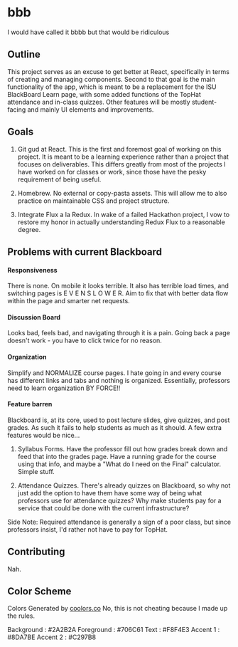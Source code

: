 # bbb
I would have called it bbbb but that would be ridiculous 

## Outline

This project serves as an excuse to get better at React, specifically 
in terms of creating and managing components. Second to that goal is
the main functionality of the app, which is meant to be a replacement
for the ISU BlackBoard Learn page, with some added functions of the
TopHat attendance and in-class quizzes. Other features will be mostly 
student-facing and mainly UI elements and improvements.

## Goals

1. Git gud at React. This is the first and foremost goal of working on 
this project. It is meant to be a learning experience rather than a 
project that focuses on deliverables. This differs greatly from most 
of the projects I have worked on for classes or work, since those have 
the pesky requirement of being useful.

2. Homebrew. No external or copy-pasta assets. This will allow me to 
also practice on maintainable CSS and project structure.

3. Integrate Flux a la Redux. In wake of a failed Hackathon project, I 
vow to restore my honor in actually understanding Redux Flux to a 
reasonable degree.

## Problems with current Blackboard

#### Responsiveness
There is none. On mobile it looks terrible. It also has terrible load 
times, and switching pages is E V E N  S  L  O  W  E  R. Aim to fix 
that with better data flow within the page and smarter net requests.

#### Discussion Board
Looks bad, feels bad, and navigating through it is a pain. Going back 
a page doesn't work - you have to click twice for no reason.

#### Organization
Simplify and NORMALIZE course pages. I hate going in and every course 
has different links and tabs and nothing is organized. Essentially, 
professors need to learn organization BY FORCE!!

#### Feature barren
Blackboard is, at its core, used to post lecture slides, give quizzes, 
and post grades. As such it fails to help students as much as it 
should. A few extra features would be nice...

1. Syllabus Forms. Have the professor fill out how grades break down 
and feed that into the grades page. Have a running grade for the course 
using that info, and maybe a "What do I need on the Final" calculator. 
Simple stuff.

2. Attendance Quizzes. There's already quizzes on Blackboard, so why 
not just add the option to have them have some way of being what 
professors use for attendance quizzes? Why make students pay for a 
service that could be done with the current infrastructure?

Side Note: Required attendance is generally a sign of a poor class, but 
since professors insist, I'd rather not have to pay for TopHat.

## Contributing
Nah.

## Color Scheme
Colors Generated by [coolors.co](https://coolors.co) No, this is not 
cheating because I made up the rules.

Background : #2A2B2A
Foreground : #706C61
Text       : #F8F4E3
Accent 1   : #8DA7BE
Accent 2   : #C297B8
